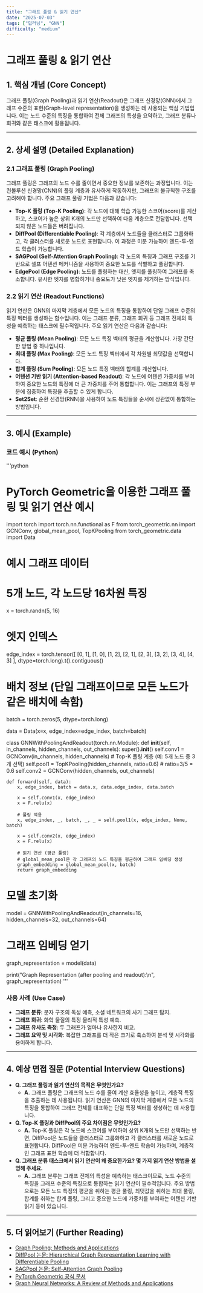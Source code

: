 ```yaml
---
title: "그래프 풀링 & 읽기 연산"
date: "2025-07-03"
tags: ["딥러닝", "GNN"]
difficulty: "medium"
---
```


# 그래프 풀링 & 읽기 연산

## 1. 핵심 개념 (Core Concept)

그래프 풀링(Graph Pooling)과 읽기 연산(Readout)은 그래프 신경망(GNN)에서 그래프 수준의 표현(Graph-level representation)을 생성하는 데 사용되는 핵심 기법입니다. 이는 노드 수준의 특징을 통합하여 전체 그래프의 특성을 요약하고, 그래프 분류나 회귀와 같은 태스크에 활용됩니다.

---

## 2. 상세 설명 (Detailed Explanation)

### 2.1 그래프 풀링 (Graph Pooling)
그래프 풀링은 그래프의 노드 수를 줄이면서 중요한 정보를 보존하는 과정입니다. 이는 컨볼루션 신경망(CNN)의 풀링 계층과 유사하게 작동하지만, 그래프의 불규칙한 구조를 고려해야 합니다. 주요 그래프 풀링 기법은 다음과 같습니다:

*   **Top-K 풀링 (Top-K Pooling)**: 각 노드에 대해 학습 가능한 스코어(score)를 계산하고, 스코어가 높은 상위 K개의 노드만 선택하여 다음 계층으로 전달합니다. 선택되지 않은 노드들은 버려집니다.
*   **DiffPool (Differentiable Pooling)**: 각 계층에서 노드들을 클러스터로 그룹화하고, 각 클러스터를 새로운 노드로 표현합니다. 이 과정은 미분 가능하여 엔드-투-엔드 학습이 가능합니다.
*   **SAGPool (Self-Attention Graph Pooling)**: 각 노드의 특징과 그래프 구조를 기반으로 셀프 어텐션 메커니즘을 사용하여 중요한 노드를 식별하고 풀링합니다.
*   **EdgePool (Edge Pooling)**: 노드를 풀링하는 대신, 엣지를 풀링하여 그래프를 축소합니다. 유사한 엣지를 병합하거나 중요도가 낮은 엣지를 제거하는 방식입니다.

### 2.2 읽기 연산 (Readout Functions)
읽기 연산은 GNN의 마지막 계층에서 모든 노드의 특징을 통합하여 단일 그래프 수준의 특징 벡터를 생성하는 함수입니다. 이는 그래프 분류, 그래프 회귀 등 그래프 전체의 특성을 예측하는 태스크에 필수적입니다. 주요 읽기 연산은 다음과 같습니다:

*   **평균 풀링 (Mean Pooling)**: 모든 노드 특징 벡터의 평균을 계산합니다. 가장 간단한 방법 중 하나입니다.
*   **최대 풀링 (Max Pooling)**: 모든 노드 특징 벡터에서 각 차원별 최댓값을 선택합니다.
*   **합계 풀링 (Sum Pooling)**: 모든 노드 특징 벡터의 합계를 계산합니다.
*   **어텐션 기반 읽기 (Attention-based Readout)**: 각 노드에 어텐션 가중치를 부여하여 중요한 노드의 특징에 더 큰 가중치를 주어 통합합니다. 이는 그래프의 특정 부분에 집중하여 특징을 추출할 수 있게 합니다.
*   **Set2Set**: 순환 신경망(RNN)을 사용하여 노드 특징들을 순서에 상관없이 통합하는 방법입니다.

---

## 3. 예시 (Example)

### 코드 예시 (Python)
'''python
# PyTorch Geometric을 이용한 그래프 풀링 및 읽기 연산 예시
import torch
import torch.nn.functional as F
from torch_geometric.nn import GCNConv, global_mean_pool, TopKPooling
from torch_geometric.data import Data

# 예시 그래프 데이터
# 5개 노드, 각 노드당 16차원 특징
x = torch.randn(5, 16)
# 엣지 인덱스
edge_index = torch.tensor([
    [0, 1], [1, 0],
    [1, 2], [2, 1],
    [2, 3], [3, 2],
    [3, 4], [4, 3]
], dtype=torch.long).t().contiguous()

# 배치 정보 (단일 그래프이므로 모든 노드가 같은 배치에 속함)
batch = torch.zeros(5, dtype=torch.long)

data = Data(x=x, edge_index=edge_index, batch=batch)

class GNNWithPoolingAndReadout(torch.nn.Module):
    def __init__(self, in_channels, hidden_channels, out_channels):
        super().__init__()
        self.conv1 = GCNConv(in_channels, hidden_channels)
        # Top-K 풀링 계층 (예: 5개 노드 중 3개 선택)
        self.pool1 = TopKPooling(hidden_channels, ratio=0.6) # ratio=3/5 = 0.6
        self.conv2 = GCNConv(hidden_channels, out_channels)

    def forward(self, data):
        x, edge_index, batch = data.x, data.edge_index, data.batch

        x = self.conv1(x, edge_index)
        x = F.relu(x)

        # 풀링 적용
        x, edge_index, _, batch, _, _ = self.pool1(x, edge_index, None, batch)

        x = self.conv2(x, edge_index)
        x = F.relu(x)

        # 읽기 연산 (평균 풀링)
        # global_mean_pool은 각 그래프의 노드 특징을 평균하여 그래프 임베딩 생성
        graph_embedding = global_mean_pool(x, batch)
        return graph_embedding

# 모델 초기화
model = GNNWithPoolingAndReadout(in_channels=16, hidden_channels=32, out_channels=64)

# 그래프 임베딩 얻기
graph_representation = model(data)

print("Graph Representation (after pooling and readout):\n", graph_representation)
'''

### 사용 사례 (Use Case)
*   **그래프 분류**: 분자 구조의 독성 예측, 소셜 네트워크의 사기 그래프 탐지.
*   **그래프 회귀**: 화학 물질의 특정 물리적 특성 예측.
*   **그래프 유사도 측정**: 두 그래프가 얼마나 유사한지 비교.
*   **그래프 요약 및 시각화**: 복잡한 그래프를 더 작은 크기로 축소하여 분석 및 시각화를 용이하게 합니다.

---

## 4. 예상 면접 질문 (Potential Interview Questions)

*   **Q. 그래프 풀링과 읽기 연산의 목적은 무엇인가요?**
    *   **A.** 그래프 풀링은 그래프의 노드 수를 줄여 계산 효율성을 높이고, 계층적 특징을 추출하는 데 사용됩니다. 읽기 연산은 GNN의 마지막 계층에서 모든 노드의 특징을 통합하여 그래프 전체를 대표하는 단일 특징 벡터를 생성하는 데 사용됩니다.
*   **Q. Top-K 풀링과 DiffPool의 주요 차이점은 무엇인가요?**
    *   **A.** Top-K 풀링은 각 노드에 스코어를 부여하여 상위 K개의 노드만 선택하는 반면, DiffPool은 노드들을 클러스터로 그룹화하고 각 클러스터를 새로운 노드로 표현합니다. DiffPool은 미분 가능하여 엔드-투-엔드 학습이 가능하며, 계층적인 그래프 표현 학습에 더 적합합니다.
*   **Q. 그래프 분류 태스크에서 읽기 연산이 왜 중요한가요? 몇 가지 읽기 연산 방법을 설명해 주세요.**
    *   **A.** 그래프 분류는 그래프 전체의 특성을 예측하는 태스크이므로, 노드 수준의 특징을 그래프 수준의 특징으로 통합하는 읽기 연산이 필수적입니다. 주요 방법으로는 모든 노드 특징의 평균을 취하는 평균 풀링, 최댓값을 취하는 최대 풀링, 합계를 취하는 합계 풀링, 그리고 중요한 노드에 가중치를 부여하는 어텐션 기반 읽기 등이 있습니다.

---

## 5. 더 읽어보기 (Further Reading)

*   [Graph Pooling: Methods and Applications](https://arxiv.org/abs/2007.00481)
*   [DiffPool 논문: Hierarchical Graph Representation Learning with Differentiable Pooling](https://arxiv.org/abs/1806.08804)
*   [SAGPool 논문: Self-Attention Graph Pooling](https://arxiv.org/abs/1904.08082)
*   [PyTorch Geometric 공식 문서](https://pytorch-geometric.readthedocs.io/en/latest/)
*   [Graph Neural Networks: A Review of Methods and Applications](https://arxiv.org/abs/1812.08434)
